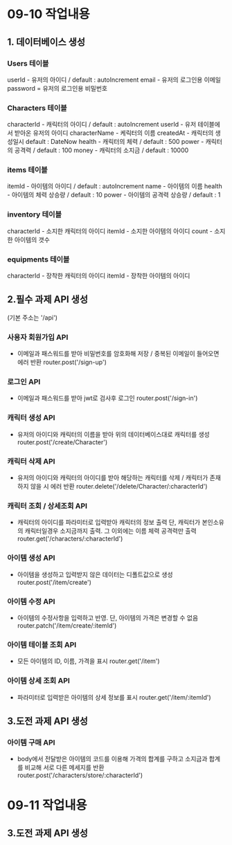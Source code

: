 # 09-10 작업내용

## 1. 데이터베이스 생성


### Users 테이블

userId - 유저의 아이디 / default : autoIncrement
email - 유저의 로그인용 이메일
password = 유저의 로그인용 비밀번호


### Characters 테이블

characterId - 캐릭터의 아이디 / default : autoIncrement
userId - 유저 테이블에서 받아온 유저의 아이디
characterName  - 케릭터의 이름
createdAt  - 캐릭터의 생성일시 default : DateNow
health  - 캐릭터의 체력 / default : 500
power  - 캐릭터의 공격력 / default : 100
money - 캐릭터의 소지금 / default : 10000


### items 테이블

itemId - 아이템의 아이디 / default : autoIncrement
name - 아이템의 이름
health - 아이템의 체력 상승량 / default : 10
power - 아이템의 공격력 상승량 / default : 1


### inventory 테이블

characterId - 소지한 캐릭터의 아이디
itemId - 소지한 아이템의 아이디
count - 소지한 아이템의 갯수


### equipments 테이블

characterId - 장착한 캐릭터의 아이디
itemId - 장착한 아이템의 아이디


## 2.필수 과제 API 생성 
(기본 주소는 '/api')


### 사용자 회원가입 API 
- 이메일과 패스워드를 받아 비밀번호를 암호화해 저장 / 중복된 이메일이 들어오면 에러 반환
router.post('/sign-up')

### 로그인 API 
- 이메일과 패스워드를 받아 jwt로 검사후 로그인
router.post('/sign-in')

### 캐릭터 생성 API 
- 유저의 아이디와 캐릭터의 이름을 받아 위의 데이터베이스대로 캐릭터를 생성
router.post('/create/Character')

### 캐릭터 삭제 API 
- 유저의 아이디와 캐릭터의 아이디를 받아 해당하는 캐릭터를 삭제 / 캐릭터가 존재하지 않을 시 에러 반환
router.delete('/delete/Character/:characterId')

### 캐릭터 조회 / 상세조회 API 
- 캐릭터의 아이디를 파라미터로 입력받아 캐릭터의 정보 출력
단, 캐릭터가 본인소유의 캐릭터일경우 소지금까지 출력. 그 이외에는 이름 체력 공격력만 출력
router.get('/characters/:characterId')

### 아이템 생성 API 
- 아이템을 생성하고 입력받지 않은 데이터는 디폴트값으로 생성
router.post('/item/create')

### 아이템 수정 API 
- 아이템의 수정사항을 입력하고 반영. 단, 아이템의 가격은 변경할 수 없음
router.patch('/item/create/:itemId')

### 아이템 테이블 조회 API 
- 모든 아이템의 ID, 이름, 가격을 표시
router.get('/item')

### 아이템 상세 조회 API 
- 파라미터로 입력받은 아이템의 상세 정보를 표시
router.get('/item/:itemId')


## 3.도전 과제 API 생성 

### 아이템 구매 API
- body에서 전달받은 아이템의 코드를 이용해 가격의 합계를 구하고 소지금과 합계를 비교해 서로 다른 메세지를 반환
router.post('/characters/store/:characterId')



# 09-11 작업내용

## 3.도전 과제 API 생성
